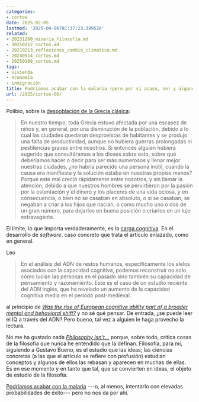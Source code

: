 ```yaml
---
categories:
- cortos
date: 2025-02-05
lastmod: '2025-04-06T01:37:23.389526'
related:
- 20231208_miseria_filosofia.md
- 20250212_cortos.md
- 20210213_reflexiones_cambio_climatico.md
- 20240514_cortos.md
- 20250108_cortos.md
tags:
- vivienda
- economía
- inmigración
title: Podríamos acabar con la malaria (pero por si acaso, no) y algunos asuntos más
url: /2025/cortos-06/
---
```


Polibio, sobre la [despoblación de la Grecia clásica](https://www.perseus.tufts.edu/hopper/text?doc=Perseus%3Atext%3A1999.01.0234%3Abook%3D37%3Achapter%3D9):

> En nuestro tiempo, toda Grecia estuvo afectada por una escasez de niños y, en general, por una disminución de la población, debido a lo cual las ciudades quedaron desprovistas de habitantes y se produjo una falta de productividad, aunque no hubiera guerras prolongadas ni pestilencias graves entre nosotros. Si entonces alguien hubiera sugerido que consultáramos a los dioses sobre esto, sobre qué deberíamos hacer o decir para ser más numerosos y llenar mejor nuestras ciudades, ¿no habría parecido una persona inútil, cuando la causa era manifiesta y la solución estaba en nuestras propias manos? Porque este mal creció rápidamente entre nosotros, y sin llamar la atención, debido a que nuestros hombres se pervirtieron por la pasión por la ostentación y el dinero y los placeres de una vida ociosa, y en consecuencia, o bien no se casaban en absoluto, o si se casaban, se negaban a criar a los hijos que nacían, o como mucho uno o dos de un gran número, para dejarlos en buena posición o criarlos en un lujo extravagante.

El límite, lo que importa verdaderamente, es la [carga cognitiva](https://minds.md/zakirullin/cognitive). En el desarrollo de _software_, caso concreto que trata el artículo enlazado, como en general.

Leo

> En el análisis del ADN de restos humanos, específicamente los alelos asociados con la capacidad cognitiva, podemos reconstruir no solo cómo lucían las personas en el pasado sino también su capacidad de pensamiento y razonamiento. Este es el caso de un estudio reciente del ADN inglés, que ha revelado un aumento de la capacidad cognitiva media en el período post-medieval.

al principio de [_Was the rise of European cognitive ability part of a broader mental and behavioral shift?_](https://www.anthro1.net/p/was-the-rise-of-european-cognitive) y no sé qué pensar. De entrada, ¿se puede leer el IQ a través del ADN? Pero bueno, tal vez a alguien le haga provecho la lectura.

No me ha gustado nada [_Philosophy isn't..._](https://meaningness.substack.com/p/philosophy-isnt) porque, sobre todo, critica cosas de la filosofía que nunca he entendido que la definan. Filosofía, para mí, siguiendo a Gustavo Bueno, es el estudio que las ideas; las ciencias concretas (a las que el artículo se refiere con profusión) estudian conceptos y algunos de ellos las rebasan y aparecen en muchas de ellas. Es en ese momento y en tanto que tal, que se convierten en ideas, el objeto de estudio de la filosofía.

[Podríamos acabar con la malaria](https://worksinprogress.co/issue/the-ultra-selfish-gene/) ---o, al menos, intentarlo con elevadas probabilidades de éxito--- pero no nos da por ahí.